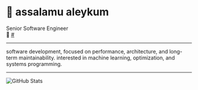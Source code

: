 # 👋 assalamu aleykum

Senior Software Engineer  
🔗 [#](https://github.com/quickwritereader)

---

software development, focused on performance, architecture, and long-term maintainability. interested in machine learning, optimization, and systems programming.

---

![GitHub Stats](https://github-readme-stats.vercel.app/api?username=quickwritereader&show_icons=true&theme=default)
